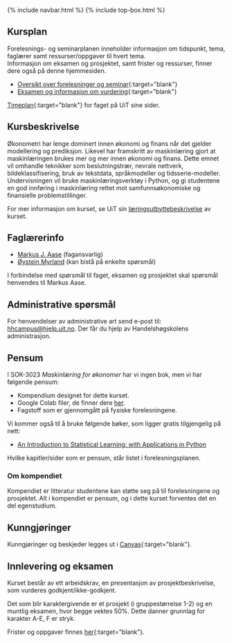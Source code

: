 {% include navbar.html %}  {% include top-box.html %}

## Kursplan  
Forelesnings- og seminarplanen inneholder informasjon om tidspunkt, tema, faglærer samt ressurser/oppgaver til hvert tema.  
Informasjon om eksamen og prosjektet, samt frister og ressurser, finner dere også på denne hjemmesiden.  

- [Oversikt over forelesninger og seminar](forelesningsplan.html){:target="blank"}
- [Eksamen og informasjon om vurdering](eksamen.html){:target="blank"}   


[Timeplan](https://timeplan.uit.no/emne_timeplan.php?sem=25v&module=SOK-3023-1){:target="blank"} for faget på UiT sine sider.


## Kursbeskrivelse 
Økonometri har lenge dominert innen økonomi og finans når det gjelder modellering og prediksjon. Likevel har framskritt av maskinlæring gjort at maskinlæringen brukes mer og mer innen økonomi og finans. Dette emnet vil omhandle teknikker som beslutningstrær, nevrale nettverk, bildeklassifisering, bruk av tekstdata, språkmodeller og tidsserie-modeller.
Undervisningen vil bruke maskinlæringsverktøy i Python, og gi studentene en god innføring i maskinlæring rettet mot samfunnsøkonomiske og finansielle problemstillinger.

For mer informasjon om kurset, se UiT sin [læringsutbyttebeskrivelse](https://uit.no/utdanning/emner/emne/859436/sok-3023) av kurset.

## Faglærerinfo  
- [Markus J. Aase](https://uit.no/ansatte/person?p_document_id=844489&p_dimension_id=88163) (fagansvarlig)
- [Øystein Myrland](https://uit.no/ansatte/oystein.myrland) (kan bistå på enkelte spørsmål)

I forbindelse med spørsmål til faget, eksamen og prosjektet skal spørsmål henvendes til Markus Aase. 

## Administrative spørsmål
For henvendelser av administrative art send e-post til: <hhcampus@hjelp.uit.no>. Der får du hjelp av Handelshøgskolens administrasjon.

## Pensum
I SOK-3023 *Maskinlæring for økonomer* har vi ingen bok, men vi har følgende pensum:
* Kompendium designet for dette kurset.
* Google Colab filer, de finner dere [her](https://github.com/uit-sok-3023-v26/uit-sok-3023-v26.github.io/tree/main/notebooks).
* Fagstoff som er gjennomgått på fysiske forelesningene.

Vi kommer også til å bruke følgende bøker, som ligger gratis tilgjengelig på nett:
* [An Introduction to Statistical Learning: with Applications in Python](https://www.statlearning.com/)

Hvilke kapitler/sider som er pensum, står listet i forelesningsplanen.

### Om kompendiet
Kompendiet er litteratur studentene kan støtte seg på til forelesningene og prosjektet. Alt i kompendiet er pensum, og i dette kurset forventes det en del egenstudium.

## Kunngjøringer  
Kunngjøringer og beskjeder legges ut i [Canvas](https://uit.instructure.com/){:target="blank"}.

## Innlevering og eksamen  
Kurset består av ett arbeidskrav, en presentasjon av prosjektbeskrivelse, som vurderes godkjent/ikke-godkjent. 

Det som blir karaktergivende er et prosjekt (i gruppestørrelse 1-2) og en muntlig eksamen, hvor begge vektes 50%. Dette danner grunnlag for karakter A-E, F er stryk.

Frister og oppgaver finnes [her](eksamen.html){:target="blank"}.    
